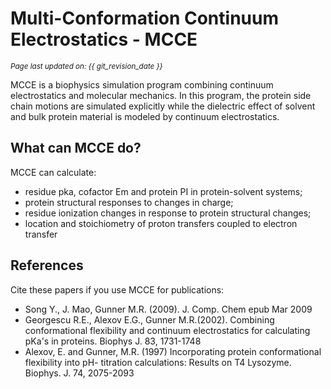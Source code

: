 # Multi-Conformation Continuum Electrostatics - MCCE
<small><i>Page last updated on: {{ git_revision_date }}</i></small>

MCCE is a biophysics simulation program combining continuum electrostatics and molecular mechanics. In this program, the protein side chain motions are simulated explicitly while the dielectric effect of solvent and bulk protein material is modeled by continuum electrostatics.

## What can MCCE do?

MCCE can calculate:

* residue pka, cofactor Em and protein PI in protein-solvent systems;
* protein structural responses to changes in charge;
* residue ionization changes in response to protein structural changes;
* location and stoichiometry of proton transfers coupled to electron transfer

## References
Cite these papers if you use MCCE for publications:

* Song Y., J. Mao, Gunner M.R. (2009). J. Comp. Chem epub Mar 2009
* Georgescu R.E., Alexov E.G., Gunner M.R.(2002). Combining conformational flexibility and continuum electrostatics for calculating pKa's in proteins. Biophys J. 83, 1731-1748
* Alexov, E. and Gunner, M.R. (1997) Incorporating protein conformational flexibility into pH- titration calculations: Results on T4 Lysozyme. Biophys. J. 74, 2075-2093
